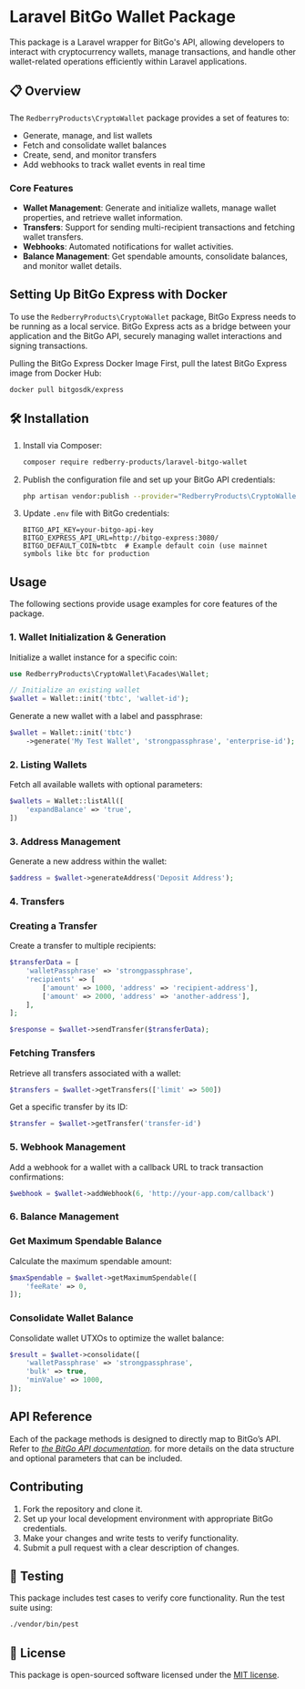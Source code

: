 # Laravel BitGo Wallet Package

This package is a Laravel wrapper for BitGo's API, allowing developers to interact with cryptocurrency wallets, manage transactions, and handle other wallet-related operations efficiently within Laravel applications.

## 📋 Overview

The `RedberryProducts\CryptoWallet` package provides a set of features to:

- Generate, manage, and list wallets
- Fetch and consolidate wallet balances
- Create, send, and monitor transfers
- Add webhooks to track wallet events in real time

### **Core Features**

- **Wallet Management**: Generate and initialize wallets, manage wallet properties, and retrieve wallet information.
- **Transfers**: Support for sending multi-recipient transactions and fetching wallet transfers.
- **Webhooks**: Automated notifications for wallet activities.
- **Balance Management**: Get spendable amounts, consolidate balances, and monitor wallet details.

## Setting Up BitGo Express with Docker
To use the `RedberryProducts\CryptoWallet` package, BitGo Express needs to be running as a local service. BitGo Express acts as a bridge between your application and the BitGo API, securely managing wallet interactions and signing transactions.

Pulling the BitGo Express Docker Image
First, pull the latest BitGo Express image from Docker Hub:

    docker pull bitgosdk/express

## 🛠 Installation

1. Install via Composer:
    
    ```bash
    composer require redberry-products/laravel-bitgo-wallet
    ```
    
2. Publish the configuration file and set up your BitGo API credentials:
    
    ```bash
    php artisan vendor:publish --provider="RedberryProducts\CryptoWallet\CryptoWalletServiceProvider"
    ```
    
3. Update `.env` file with BitGo credentials:
    
    ```
    BITGO_API_KEY=your-bitgo-api-key
    BITGO_EXPRESS_API_URL=http://bitgo-express:3080/
    BITGO_DEFAULT_COIN=tbtc  # Example default coin (use mainnet symbols like btc for production
    ```
    

## Usage

The following sections provide usage examples for core features of the package.

### 1. **Wallet Initialization & Generation**

Initialize a wallet instance for a specific coin:

```php
use RedberryProducts\CryptoWallet\Facades\Wallet;

// Initialize an existing wallet
$wallet = Wallet::init('tbtc', 'wallet-id');
```

Generate a new wallet with a label and passphrase:

```php
$wallet = Wallet::init('tbtc')
    ->generate('My Test Wallet', 'strongpassphrase', 'enterprise-id');
```

### 2. **Listing Wallets**

Fetch all available wallets with optional parameters:

```php
$wallets = Wallet::listAll([
    'expandBalance' => 'true',
])
```

### 3. **Address Management**

Generate a new address within the wallet:

```php
$address = $wallet->generateAddress('Deposit Address');
```

### 4. **Transfers**

### **Creating a Transfer**

Create a transfer to multiple recipients:

```php
$transferData = [
    'walletPassphrase' => 'strongpassphrase',
    'recipients' => [
        ['amount' => 1000, 'address' => 'recipient-address'],
        ['amount' => 2000, 'address' => 'another-address'],
    ],
];

$response = $wallet->sendTransfer($transferData);
```

### **Fetching Transfers**

Retrieve all transfers associated with a wallet:

```php
$transfers = $wallet->getTransfers(['limit' => 500])
```

Get a specific transfer by its ID:

```php
$transfer = $wallet->getTransfer('transfer-id')
```

### 5. **Webhook Management**

Add a webhook for a wallet with a callback URL to track transaction confirmations:

```php
$webhook = $wallet->addWebhook(6, 'http://your-app.com/callback')
```

### 6. **Balance Management**

### **Get Maximum Spendable Balance**

Calculate the maximum spendable amount:

```php
$maxSpendable = $wallet->getMaximumSpendable([
    'feeRate' => 0,
]);
```

### **Consolidate Wallet Balance**

Consolidate wallet UTXOs to optimize the wallet balance:

```php
$result = $wallet->consolidate([
    'walletPassphrase' => 'strongpassphrase',
    'bulk' => true,
    'minValue' => 1000,
]);
```

## API Reference

Each of the package methods is designed to directly map to BitGo’s API. Refer to *[the BitGo API documentation](https://developers.bitgo.com/)*. for more details on the data structure and optional parameters that can be included.

## Contributing

1. Fork the repository and clone it.
2. Set up your local development environment with appropriate BitGo credentials.
3. Make your changes and write tests to verify functionality.
4. Submit a pull request with a clear description of changes.

## 🧪 Testing

This package includes test cases to verify core functionality. Run the test suite using:

```bash
./vendor/bin/pest
```

## 📜 License

This package is open-sourced software licensed under the [MIT license](https://www.notion.so/redberry/LICENSE.md).
